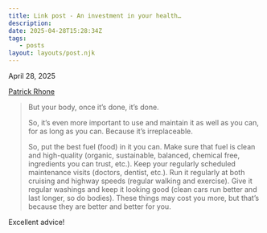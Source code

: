 ```yaml
---
title: Link post - An investment in your health…
description:
date: 2025-04-28T15:28:34Z
tags:
   - posts
layout: layouts/post.njk
---
```


April 28, 2025

[Patrick Rhone](https://www.patrickrhone.net/an-investment-in-your-health/)

> But your body, once it’s done, it’s done.
> 
> So, it’s even more important to use and maintain it as well as you can, for as long as you can. Because it’s irreplaceable.
> 
> So, put the best fuel (food) in it you can. Make sure that fuel is clean and high-quality (organic, sustainable, balanced, chemical free, ingredients you can trust, etc.). Keep your regularly scheduled maintenance visits (doctors, dentist, etc.). Run it regularly at both cruising and highway speeds (regular walking and exercise). Give it regular washings and keep it looking good (clean cars run better and last longer, so do bodies). These things may cost you more, but that’s because they are better and better for you.

Excellent advice!